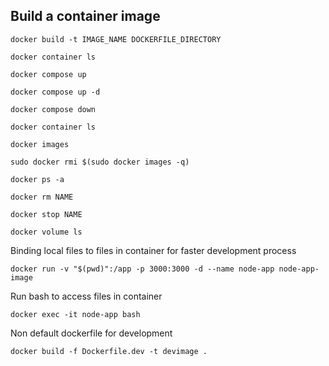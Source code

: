 ## Build a container image

`docker build -t IMAGE_NAME DOCKERFILE_DIRECTORY`

`docker container ls`

`docker compose up`

`docker compose up -d`

`docker compose down`

`docker container ls`

`docker images`

`sudo docker rmi $(sudo docker images -q)`

`docker ps -a`

`docker rm NAME`

`docker stop NAME`

`docker volume ls`

Binding local files to files in container for faster development process

`docker run -v "$(pwd)":/app -p 3000:3000 -d --name node-app node-app-image`

Run bash to access files in container

`docker exec -it node-app bash`

Non default dockerfile for development

`docker build -f Dockerfile.dev -t devimage .`
